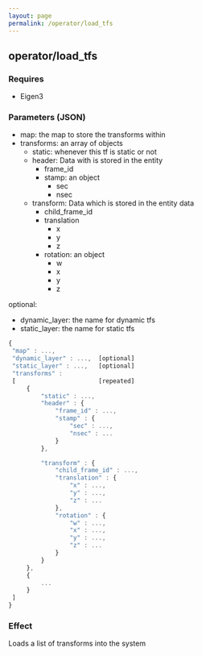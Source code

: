 ```yaml
---
layout: page
permalink: /operator/load_tfs
---
```


## operator/load_tfs

### Requires
- Eigen3

### Parameters (JSON)
- map: the map to store the transforms within
- transforms: an array of objects
   - static: whenever this tf is static or not
   - header: Data with is stored in the entity
      - frame_id
      - stamp: an object
         - sec
         - nsec
   - transform: Data which is stored in the entity data
      - child_frame_id
      - translation
         - x
         - y
         - z
      - rotation: an object
         - w
         - x
         - y
         - z

optional:

- dynamic_layer: the name for dynamic tfs
- static_layer: the name for static tfs

```javascript
{
 "map" : ...,
 "dynamic_layer" : ...,  [optional]
 "static_layer" : ...,   [optional]
 "transforms" :
 [                       [repeated]
     {
         "static" : ...,
         "header" : {
             "frame_id" : ...,
             "stamp" : {
                 "sec" : ...,
                 "nsec" : ...
             }
         },

         "transform" : {
             "child_frame_id" : ...,
             "translation" : {
                 "x" : ...,
                 "y" : ...,
                 "z" : ...
             },
             "rotation" : {
                 "w" : ...,
                 "x" : ...,
                 "y" : ...,
                 "z" : ...
             }
         }
     },
     {
         ...
     }
 ]
}

```

### Effect
Loads a list of transforms into the system

